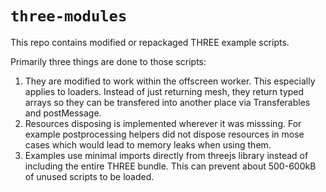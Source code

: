 # `three-modules`

This repo contains modified or repackaged THREE example scripts.

Primarily three things are done to those scripts:

1. They are modified to work within the offscreen worker. This especially
applies to loaders. Instead of just returning mesh, they return typed arrays
so they can be transfered into another place via Transferables and postMessage.
2. Resources disposing is implemented wherever it was misssing. For example
postprocessing helpers did not dispose resources in mose cases which would lead
to memory leaks when using them.
3. Examples use minimal imports directly from threejs library instead of
including the entire THREE bundle. This can prevent about 500-600kB of unused
scripts to be loaded.
